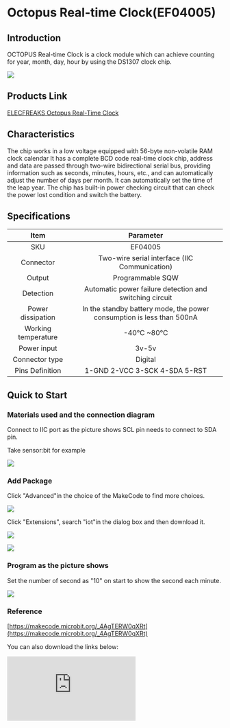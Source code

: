 ﻿# Octopus Real-time Clock(EF04005)

## Introduction

 OCTOPUS Real-time Clock is a clock module which can achieve counting for year, month, day, hour by using the DS1307 clock chip.

 ![](https://wiki-media-ef.oss-cn-hongkong.aliyuncs.com//images/gqYrhXw.jpg)


## Products Link

[ELECFREAKS Octopus Real-Time Clock](https://shop.elecfreaks.com/products/elecfreaks-octopus-real-time-clock?_pos=1&_sid=a68bda9e8&_ss=r)


## Characteristics



 The chip works in a low voltage equipped with 56-byte non-volatile RAM clock calendar
 It has a complete BCD code real-time clock chip, address and data are passed through two-wire bidirectional serial bus, providing information such as seconds, minutes, hours, etc., and can automatically adjust the number of days per month.
 It can automatically set the time of the leap year.
 The chip has built-in power checking circuit that can check the power lost condition and switch the battery.

## Specifications


Item | Parameter
:-: | :-:
SKU|EF04005
Connector|Two-wire serial interface (IIC Communication)
Output|Programmable SQW
Detection|Automatic power failure detection and switching circuit
Power dissipation|In the standby battery mode, the power consumption is less than 500nA
Working temperature|-40℃ ~80℃
Power input|3v-5v
Connector type|Digital
Pins Definition|1-GND 2-VCC 3-SCK 4-SDA 5-RST

## Quick to  Start


### Materials used and the connection diagram

 Connect to IIC port as the picture shows
 SCL pin needs to connect to SDA pin.

Take sensor:bit for example

 ![](https://wiki-media-ef.oss-cn-hongkong.aliyuncs.com//images/WrOpBWb.png)

### Add Package

 Click "Advanced"in the choice of the MakeCode to find more choices.

 ![](https://wiki-media-ef.oss-cn-hongkong.aliyuncs.com//images/smtcNoB.png)

 Click "Extensions", search "iot"in the dialog box and then download it.

 ![](https://wiki-media-ef.oss-cn-hongkong.aliyuncs.com//images/AaZxCEb.jpg)

 ![](https://wiki-media-ef.oss-cn-hongkong.aliyuncs.com//images/pVEXZaA.png)

### Program as the picture shows

 Set the number of second as "10" on start to show the second each minute.

 ![](https://wiki-media-ef.oss-cn-hongkong.aliyuncs.com//images/pOLA97P.png)

### Reference

[https://makecode.microbit.org/_4AgTERW0qXRt](https://makecode.microbit.org/_4AgTERW0qXRt)

You can also download the links below:


<div
    style={{
        position: 'relative',
        paddingBottom: '60%',
        overflow: 'hidden',
    }}
>
    <iframe
        src="https://makecode.microbit.org/_4AgTERW0qXRt"
        frameborder="0"
        sandbox="allow-popups allow-forms allow-scripts allow-same-origin"
        style={{
            position: 'absolute',
            width: '100%',
            height: '100%',
        }}
    />
</div>


### Result

 The current number of second is shown on the micro:bit each minute.

## Relevant Cases


## Technique Files

